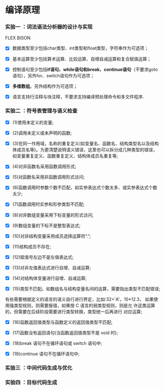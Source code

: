 # 编译原理

### 实验一 ：词法语法分析器的设计与实现
FLEX BISON

- [x] 数据类型至少包括char类型、int类型和float类型，字符串作为可选项；

- [x] 基本运算至少包括算术运算、比较运算、自增自减运算和复合赋值运算；

- [x] 控制语句至少包括**if语句、while语句和break、continue语句**（不要求goto语句），另外for、switch语句作为可选项；

- [x] **多维数组**。另外结构作为可选项；

- [x] 语言支持行注释与块注释，不要求支持编译预处理命令和多文件程序. 

### 实验二 ：符号表管理与语义检查

- [x] (1)使用未定义的变量;

- [x] (2)调用未定义或未声明的函数; 

- [x] (3)在同一作用域，名称的重复定义(如变量名、函数名、结构类型名以及结构体成员名等)。为更清楚说明语义错误，这里也可以拆分成几种类型的错误，如变量重复定义、函数重复定义、结构体成员名重复等; 

- [x] (4)对非函数名采用函数调用形式; 

- [x] (5)对函数名采用非函数调用形式访问;

- [x] (6)函数调用时参数个数不匹配，如实参表达式个数太多、或实参表达式个数太少;

- [x] (7)函数调用时实参和形参类型不匹配; 

- [x] (8)对非数组变量采用下标变量的形式访问; 

- [x] (9)数组变量的下标不是整型表达式;

- [x] (10)对非结构变量采用成员选择运算符“.”;

- [x] (11)结构成员不存在;

- [x] (12)赋值号左边不是左值表达式; 

- [x] (13)对非左值表达式进行自增、自减运算; 

- [x] (14)对结构体变量进行自增、自减运算; 

- [x] (15)类型不匹配。如数组名与结构变量名间的运算，需要指出类型不匹配错误;

有些需要根据定义的语言的语义自行进行界定，比如:32+'A'，10*12.3， 如果使用强类型规则，则需要报错，如果按 C 语言的弱类型规则，则是允 许这类运算的，但需要在后续阶段需要进行类型转换，类型统一后再进行 对应运算;

- [x] (16)函数返回值类型与函数定义的返回值类型不匹配;

- [x] (17)函数没有返回语句(当函数返回值类型不是 void 时);

- [x] (18)break 语句不在循环语句或 switch 语句中;

- [x] (19)continue 语句不在循环语句中;



### 实验三 ：中间代码生成与优化

### 实验四 ：目标代码生成

